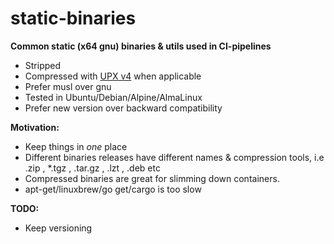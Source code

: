 # static-binaries

**Common static (x64 gnu) binaries & utils used in CI-pipelines**

- Stripped
- Compressed with [UPX v4](https://github.com/upx/upx) when applicable
- Prefer musl over gnu
- Tested in Ubuntu/Debian/Alpine/AlmaLinux
- Prefer new version over backward compatibility

**Motivation:**

- Keep things in _one_ place
- Different binaries releases have different names & compression tools, i.e .zip , \*.tgz , .tar.gz , .lzt , .deb etc
- Compressed binaries are great for slimming down containers.
- apt-get/linuxbrew/go get/cargo is too slow


**TODO:**

- Keep versioning
